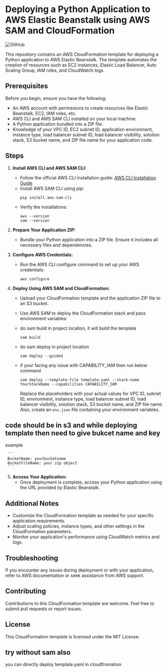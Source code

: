 # Deploying a Python Application to AWS Elastic Beanstalk using AWS SAM and CloudFormation

![GitHub](https://img.shields.io/badge/license-MIT-blue.svg)

This repository contains an AWS CloudFormation template for deploying a Python application to AWS Elastic Beanstalk. The template automates the creation of resources such as EC2 instances, Elastic Load Balancer, Auto Scaling Group, IAM roles, and CloudWatch logs.

## Prerequisites

Before you begin, ensure you have the following:

- An AWS account with permissions to create resources like Elastic Beanstalk, EC2, IAM roles, etc.
- AWS CLI and AWS SAM CLI installed on your local machine.
- A Python application bundled into a ZIP file.
- Knowledge of your VPC ID, EC2 subnet ID, application environment, instance type, load balancer subnet ID, load balancer visibility, solution stack, S3 bucket name, and ZIP file name for your application code.

## Steps

1. **Install AWS CLI and AWS SAM CLI:**
   - Follow the official AWS CLI installation guide: [AWS CLI Installation Guide](https://docs.aws.amazon.com/cli/latest/userguide/install-cliv2.html)
   - Install AWS SAM CLI using pip:
     ```
     pip install aws-sam-cli
     ```
   - Verify the installations:
     ```
     aws --version
     sam --version
     ```

2. **Prepare Your Application ZIP:**
   - Bundle your Python application into a ZIP file. Ensure it includes all necessary files and dependencies.

3. **Configure AWS Credentials:**
   - Run the AWS CLI configure command to set up your AWS credentials:
     ```
     aws configure
     ```

4. **Deploy Using AWS SAM and CloudFormation:**
   - Upload your CloudFormation template and the application ZIP file to an S3 bucket.
   - Use AWS SAM to deploy the CloudFormation stack and pass environment variables:
   - do sam build in project location, it will build the template
     ```
     sam build
     ```
   - do sam deploy in project location
     ```
     sam deploy --guided
     ```
   - if your facing any issue with CAPABILITY_IAM then run below command
   
     ```     
     sam deploy --template-file template.yaml --stack-name YourStackName --capabilities CAPABILITY_IAM
     ```
     Replace the placeholders with your actual values for VPC ID, subnet ID, environment, instance type, load balancer subnet ID, load balancer visibility, solution stack, S3 bucket name, and ZIP file name. Also, create an `env.json` file containing your environment variables.

## code should be in s3 and while deploying template then need to give bukcet name and key

example

     ```
     BucketName: yourbucketname
     BucketFileName: your zip object
     ```


5. **Access Your Application:**
   - Once deployment is complete, access your Python application using the URL provided by Elastic Beanstalk.

## Additional Notes

- Customize the CloudFormation template as needed for your specific application requirements.
- Adjust scaling policies, instance types, and other settings in the CloudFormation parameters.
- Monitor your application's performance using CloudWatch metrics and logs.

## Troubleshooting

If you encounter any issues during deployment or with your application, refer to AWS documentation or seek assistance from AWS support.

## Contributing

Contributions to this CloudFormation template are welcome. Feel free to submit pull requests or report issues.

## License

This CloudFormation template is licensed under the MIT License.

## try without sam also
you can directly deploy template.yaml in cloudfromation 